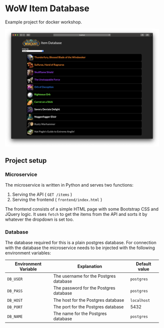 # WoW Item Database

Example project for docker workshop.

![](img/screenshot.png)

## Project setup

### Microservice

The microservice is written in Python and serves two functions:

1. Serving the API ( `GET /items` )
1. Serving the frontend ( `frontend/index.html` )

The frontend consists of a simple HTML page with some Bootstrap CSS and JQuery logic. It uses `fetch` to get the items from the API and sorts it by whatever the dropdown is set too.

### Database

The database required for this is a plain postgres database. For connection with the database the microservice needs to be injected with the following environment variables:

| Environment Variable | Explanation | Default value |
|----------------------|-------------|---------------|
| `DB_USER` | The username for the Postgres database | `postgres` |
| `DB_PASS` | The password for the Postgres database | `postgres` |
| `DB_HOST` | The host for the Postgres database | `localhost` |
| `DB_PORT` | The port for the Postgres database | 5432 |
| `DB_NAME` | The name for the Postgres database | `postgres` |

